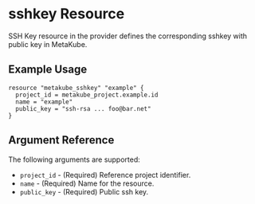 # sshkey Resource

SSH Key resource in the provider defines the corresponding sshkey with public key in MetaKube.

## Example Usage

```hcl
resource "metakube_sshkey" "example" {
  project_id = metakube_project.example.id
  name = "example"
  public_key = "ssh-rsa ... foo@bar.net"
}
```

## Argument Reference

The following arguments are supported:

* `project_id` - (Required) Reference project identifier.
* `name` - (Required) Name for the resource.
* `public_key` - (Required) Public ssh key.

